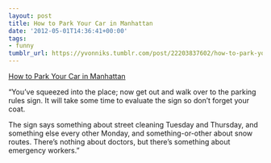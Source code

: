 ```yaml
---
layout: post
title: How to Park Your Car in Manhattan
date: '2012-05-01T14:36:41+00:00'
tags:
- funny
tumblr_url: https://yvonniks.tumblr.com/post/22203837602/how-to-park-your-car-in-manhattan
---
```

[How to Park Your Car in Manhattan](http://jalopnik.com/5884091/how-to-park-your-car-in-manhattan)  

“You’ve squeezed into the place; now get out and walk over to the parking rules sign. It will take some time to evaluate the sign so don’t forget your coat.

The sign says something about street cleaning Tuesday and Thursday, and something else every other Monday, and something-or-other about snow routes. There’s nothing about doctors, but there’s something about emergency workers.”
